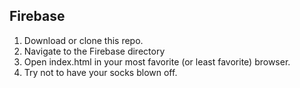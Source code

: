 ## Firebase

1. Download or clone this repo.
2. Navigate to the Firebase directory
3. Open index.html in your most favorite (or least favorite) browser.
4. Try not to have your socks blown off.